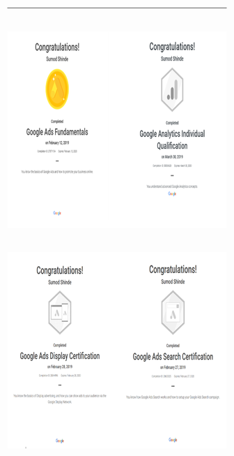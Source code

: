 ---
<br/><img src='/images/cer_1.PNG' width='700' height='450' class='center'>
<br/><br/>
<br/><img src='/images/cer_2.PNG' width='700' height='450' class='center'>
--